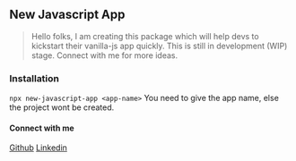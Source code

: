 ## New Javascript App

> Hello folks, I am creating this package which will help devs to kickstart their vanilla-js app quickly. This is still in development (WIP) stage. Connect with me for more ideas.

### Installation

`npx new-javascript-app <app-name>`
You need to give the app name, else the project wont be created.

#### Connect with me

[Github](https://github.com/akshayraichur)
[Linkedin](https://www.linkedin.com/in/akshay-raichur)
